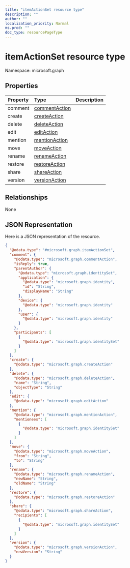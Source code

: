 ```yaml
---
title: "itemActionSet resource type"
description: ""
author: ""
localization_priority: Normal
ms.prod: ""
doc_type: resourcePageType
---
```


# itemActionSet resource type


Namespace: microsoft.graph



## Properties
|Property|Type|Description|
|:---|:---|:---|
|comment|[commentAction](../resources/commentaction.md)||
|create|[createAction](../resources/createaction.md)||
|delete|[deleteAction](../resources/deleteaction.md)||
|edit|[editAction](../resources/editaction.md)||
|mention|[mentionAction](../resources/mentionaction.md)||
|move|[moveAction](../resources/moveaction.md)||
|rename|[renameAction](../resources/renameaction.md)||
|restore|[restoreAction](../resources/restoreaction.md)||
|share|[shareAction](../resources/shareaction.md)||
|version|[versionAction](../resources/versionaction.md)||

## Relationships
None

## JSON Representation
Here is a JSON representation of the resource.
<!-- {
  "blockType": "resource",
  "@odata.type": "microsoft.graph.itemActionSet"
}
-->
``` json
{
  "@odata.type": "#microsoft.graph.itemActionSet",
  "comment": {
    "@odata.type": "microsoft.graph.commentAction",
    "isReply": true,
    "parentAuthor": {
      "@odata.type": "microsoft.graph.identitySet",
      "application": {
        "@odata.type": "microsoft.graph.identity",
        "id": "String",
        "displayName": "String"
      },
      "device": {
        "@odata.type": "microsoft.graph.identity"
      },
      "user": {
        "@odata.type": "microsoft.graph.identity"
      }
    },
    "participants": [
      {
        "@odata.type": "microsoft.graph.identitySet"
      }
    ]
  },
  "create": {
    "@odata.type": "microsoft.graph.createAction"
  },
  "delete": {
    "@odata.type": "microsoft.graph.deleteAction",
    "name": "String",
    "objectType": "String"
  },
  "edit": {
    "@odata.type": "microsoft.graph.editAction"
  },
  "mention": {
    "@odata.type": "microsoft.graph.mentionAction",
    "mentionees": [
      {
        "@odata.type": "microsoft.graph.identitySet"
      }
    ]
  },
  "move": {
    "@odata.type": "microsoft.graph.moveAction",
    "from": "String",
    "to": "String"
  },
  "rename": {
    "@odata.type": "microsoft.graph.renameAction",
    "newName": "String",
    "oldName": "String"
  },
  "restore": {
    "@odata.type": "microsoft.graph.restoreAction"
  },
  "share": {
    "@odata.type": "microsoft.graph.shareAction",
    "recipients": [
      {
        "@odata.type": "microsoft.graph.identitySet"
      }
    ]
  },
  "version": {
    "@odata.type": "microsoft.graph.versionAction",
    "newVersion": "String"
  }
}
```

